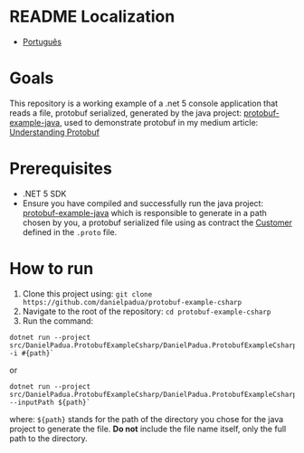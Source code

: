 # README Localization
- [Português](README_pt.md)

# Goals
This repository is a working example of a .net 5 console application that reads a file, protobuf serialized, generated by the java project: [protobuf-example-java](https://github.com/danielpadua/protobuf-example-java), used to demonstrate protobuf in my medium article: [Understanding Protobuf]()

# Prerequisites
- .NET 5 SDK
- Ensure you have compiled and successfully run the java project: [protobuf-example-java](https://github.com/danielpadua/protobuf-example-java) which is responsible to generate in a path chosen by you, a protobuf serialized file using as contract the [Customer](src/DanielPadua.ProtobufExampleCsharp/Protos/customer.proto) defined in the `.proto` file.

# How to run
1. Clone this project using: `git clone https://github.com/danielpadua/protobuf-example-csharp`
2. Navigate to the root of the repository: `cd protobuf-example-csharp`
3. Run the command:
```
dotnet run --project src/DanielPadua.ProtobufExampleCsharp/DanielPadua.ProtobufExampleCsharp.csproj -i #{path}`
```
or
```
dotnet run --project src/DanielPadua.ProtobufExampleCsharp/DanielPadua.ProtobufExampleCsharp.csproj --inputPath ${path}`
```
where: `${path}` stands for the path of the directory you chose for the java project to generate the file. **Do not** include the file name itself, only the full path to the directory.
